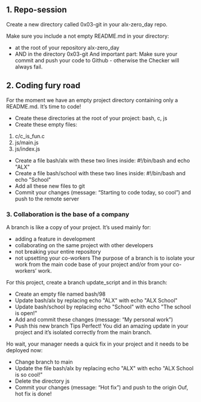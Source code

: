 ## 1. Repo-session
Create a new directory called 0x03-git in your alx-zero_day repo.

Make sure you include a not empty README.md in your directory:

* at the root of your repository alx-zero_day
* AND in the directory 0x03-git
And important part: Make sure your commit and push your code to Github - otherwise the Checker will always fail.

## 2. Coding fury road

For the moment we have an empty project directory containing only a README.md. It’s time to code!

* Create these directories at the root of your project: bash, c, js
* Create these empty files:
 1. c/c_is_fun.c
 2. js/main.js
 3. js/index.js
* Create a file bash/alx with these two lines inside: #!/bin/bash and echo "ALX"
* Create a file bash/school with these two lines inside: #!/bin/bash and echo "School"
* Add all these new files to git
* Commit your changes (message: “Starting to code today, so cool”) and push to the remote server

### 3. Collaboration is the base of a company

A branch is like a copy of your project. It’s used mainly for:

* adding a feature in development
* collaborating on the same project with other developers
* not breaking your entire repository
* not upsetting your co-workers
The purpose of a branch is to isolate your work from the main code base of your project and/or from your co-workers’ work.

For this project, create a branch update_script and in this branch:

* Create an empty file named bash/98
* Update bash/alx by replacing echo "ALX" with echo "ALX School"
* Update bash/school by replacing echo "School" with echo "The school is open!"
* Add and commit these changes (message: “My personal work”)
* Push this new branch Tips
Perfect! You did an amazing update in your project and it’s isolated correctly from the main branch.

Ho wait, your manager needs a quick fix in your project and it needs to be deployed now:

* Change branch to main
* Update the file bash/alx by replacing echo "ALX" with echo "ALX School is so cool!"
* Delete the directory js
* Commit your changes (message: “Hot fix”) and push to the origin
Ouf, hot fix is done!

